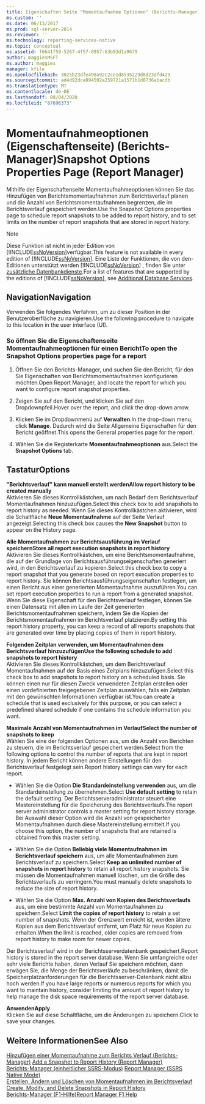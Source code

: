 ```yaml
---
title: Eigenschaften Seite "Momentaufnahme Optionen" (Berichts-Manager) | Microsoft-Dokumentation
ms.custom: ''
ms.date: 06/13/2017
ms.prod: sql-server-2014
ms.reviewer: ''
ms.technology: reporting-services-native
ms.topic: conceptual
ms.assetid: f6641f59-5267-4f57-8957-63b93d1a9679
author: maggiesMSFT
ms.author: maggies
manager: kfile
ms.openlocfilehash: 3025b23dfe498a92c2ce1d8535229d8d23dfd429
ms.sourcegitcommit: ad4d92dce894592a259721a1571b1d8736abacdb
ms.translationtype: MT
ms.contentlocale: de-DE
ms.lasthandoff: 08/04/2020
ms.locfileid: "87696373"
---
```

# <a name="snapshot-options-properties-page-report-manager"></a><span data-ttu-id="1bfc4-102">Momentaufnahmeoptionen (Eigenschaftenseite) (Berichts-Manager)</span><span class="sxs-lookup"><span data-stu-id="1bfc4-102">Snapshot Options Properties Page (Report Manager)</span></span>
  <span data-ttu-id="1bfc4-103">Mithilfe der Eigenschaftenseite Momentaufnahmeoptionen können Sie das Hinzufügen von Berichtsmomentaufnahmen zum Berichtsverlauf planen und die Anzahl von Berichtsmomentaufnahmen begrenzen, die im Berichtsverlauf gespeichert werden.</span><span class="sxs-lookup"><span data-stu-id="1bfc4-103">Use the Snapshot Options properties page to schedule report snapshots to be added to report history, and to set limits on the number of report snapshots that are stored in report history.</span></span>  
  
> [!NOTE]  
>  <span data-ttu-id="1bfc4-104">Diese Funktion ist nicht in jeder Edition von [!INCLUDE[ssNoVersion](../includes/ssnoversion-md.md)]verfügbar.</span><span class="sxs-lookup"><span data-stu-id="1bfc4-104">This feature is not available in every edition of [!INCLUDE[ssNoVersion](../includes/ssnoversion-md.md)].</span></span> <span data-ttu-id="1bfc4-105">Eine Liste der Funktionen, die von den-Editionen unterstützt werden [!INCLUDE[ssNoVersion](../includes/ssnoversion-md.md)] , finden Sie unter [zusätzliche Datenbankdienste](../../2014/getting-started/features-supported-by-the-editions-of-sql-server-2014.md#Add_DBServices).</span><span class="sxs-lookup"><span data-stu-id="1bfc4-105">For a list of features that are supported by the editions of [!INCLUDE[ssNoVersion](../includes/ssnoversion-md.md)], see [Additional Database Services](../../2014/getting-started/features-supported-by-the-editions-of-sql-server-2014.md#Add_DBServices).</span></span>  
  
## <a name="navigation"></a><span data-ttu-id="1bfc4-106">Navigation</span><span class="sxs-lookup"><span data-stu-id="1bfc4-106">Navigation</span></span>  
 <span data-ttu-id="1bfc4-107">Verwenden Sie folgendes Verfahren, um zu dieser Position in der Benutzeroberfläche zu navigieren.</span><span class="sxs-lookup"><span data-stu-id="1bfc4-107">Use the following procedure to navigate to this location in the user interface (UI).</span></span>  
  
### <a name="to-open-the-snapshot-options-properties-page-for-a-report"></a><span data-ttu-id="1bfc4-108">So öffnen Sie die Eigenschaftenseite Momentaufnahmeoptionen für einen Bericht</span><span class="sxs-lookup"><span data-stu-id="1bfc4-108">To open the Snapshot Options properties page for a report</span></span>  
  
1.  <span data-ttu-id="1bfc4-109">Öffnen Sie den Berichts-Manager, und suchen Sie den Bericht, für den Sie Eigenschaften von Berichtsmomentaufnahmen konfigurieren möchten.</span><span class="sxs-lookup"><span data-stu-id="1bfc4-109">Open Report Manager, and locate the report for which you want to configure report snapshot properties.</span></span>  
  
2.  <span data-ttu-id="1bfc4-110">Zeigen Sie auf den Bericht, und klicken Sie auf den Dropdownpfeil.</span><span class="sxs-lookup"><span data-stu-id="1bfc4-110">Hover over the report, and click the drop-down arrow.</span></span>  
  
3.  <span data-ttu-id="1bfc4-111">Klicken Sie im Dropdownmenü auf **Verwalten**.</span><span class="sxs-lookup"><span data-stu-id="1bfc4-111">In the drop-down menu, click **Manage**.</span></span> <span data-ttu-id="1bfc4-112">Dadurch wird die Seite Allgemeine Eigenschaften für den Bericht geöffnet.</span><span class="sxs-lookup"><span data-stu-id="1bfc4-112">This opens the General properties page for the report.</span></span>  
  
4.  <span data-ttu-id="1bfc4-113">Wählen Sie die Registerkarte **Momentaufnahmeoptionen** aus.</span><span class="sxs-lookup"><span data-stu-id="1bfc4-113">Select the **Snapshot Options** tab.</span></span>  
  
## <a name="options"></a><span data-ttu-id="1bfc4-114">Tastatur</span><span class="sxs-lookup"><span data-stu-id="1bfc4-114">Options</span></span>  
 <span data-ttu-id="1bfc4-115">**"Berichtsverlauf" kann manuell erstellt werden**</span><span class="sxs-lookup"><span data-stu-id="1bfc4-115">**Allow report history to be created manually**</span></span>  
 <span data-ttu-id="1bfc4-116">Aktivieren Sie dieses Kontrollkästchen, um nach Bedarf dem Berichtsverlauf Momentaufnahmen hinzuzufügen.</span><span class="sxs-lookup"><span data-stu-id="1bfc4-116">Select this check box to add snapshots to report history as needed.</span></span> <span data-ttu-id="1bfc4-117">Wenn Sie dieses Kontrollkästchen aktivieren, wird die Schaltfläche **Neue Momentaufnahme** auf der Seite Verlauf angezeigt.</span><span class="sxs-lookup"><span data-stu-id="1bfc4-117">Selecting this check box causes the **New Snapshot** button to appear on the History page.</span></span>  
  
 <span data-ttu-id="1bfc4-118">**Alle Momentaufnahmen zur Berichtsausführung im Verlauf speichern**</span><span class="sxs-lookup"><span data-stu-id="1bfc4-118">**Store all report execution snapshots in report history**</span></span>  
 <span data-ttu-id="1bfc4-119">Aktivieren Sie dieses Kontrollkästchen, um eine Berichtsmomentaufnahme, die auf der Grundlage von Berichtsausführungseigenschaften generiert wird, in den Berichtsverlauf zu kopieren.</span><span class="sxs-lookup"><span data-stu-id="1bfc4-119">Select this check box to copy a report snapshot that you generate based on report execution properties to report history.</span></span> <span data-ttu-id="1bfc4-120">Sie können Berichtsausführungseigenschaften festlegen, um einen Bericht aus einer generierten Momentaufnahme auszuführen.</span><span class="sxs-lookup"><span data-stu-id="1bfc4-120">You can set report execution properties to run a report from a generated snapshot.</span></span> <span data-ttu-id="1bfc4-121">Wenn Sie diese Eigenschaft für den Berichtsverlauf festlegen, können Sie einen Datensatz mit allen im Laufe der Zeit generierten Berichtsmomentaufnahmen speichern, indem Sie die Kopien der Berichtsmomentaufnahmen im Berichtsverlauf platzieren.</span><span class="sxs-lookup"><span data-stu-id="1bfc4-121">By setting this report history property, you can keep a record of all reports snapshots that are generated over time by placing copies of them in report history.</span></span>  
  
 <span data-ttu-id="1bfc4-122">**Folgenden Zeitplan verwenden, um Momentaufnahmen dem Berichtsverlauf hinzuzufügen**</span><span class="sxs-lookup"><span data-stu-id="1bfc4-122">**Use the following schedule to add snapshots to report history**</span></span>  
 <span data-ttu-id="1bfc4-123">Aktivieren Sie dieses Kontrollkästchen, um dem Berichtsverlauf Momentaufnahmen auf der Basis eines Zeitplans hinzuzufügen.</span><span class="sxs-lookup"><span data-stu-id="1bfc4-123">Select this check box to add snapshots to report history on a scheduled basis.</span></span> <span data-ttu-id="1bfc4-124">Sie können einen nur für diesen Zweck verwendeten Zeitplan erstellen oder einen vordefinierten freigegebenen Zeitplan auswählen, falls ein Zeitplan mit den gewünschten Informationen verfügbar ist.</span><span class="sxs-lookup"><span data-stu-id="1bfc4-124">You can create a schedule that is used exclusively for this purpose, or you can select a predefined shared schedule if one contains the schedule information you want.</span></span>  
  
 <span data-ttu-id="1bfc4-125">**Maximale Anzahl von Momentaufnahmen im Verlauf**</span><span class="sxs-lookup"><span data-stu-id="1bfc4-125">**Select the number of snapshots to keep**</span></span>  
 <span data-ttu-id="1bfc4-126">Wählen Sie eine der folgenden Optionen aus, um die Anzahl von Berichten zu steuern, die im Berichtsverlauf gespeichert werden.</span><span class="sxs-lookup"><span data-stu-id="1bfc4-126">Select from the following options to control the number of reports that are kept in report history.</span></span> <span data-ttu-id="1bfc4-127">In jedem Bericht können andere Einstellungen für den Berichtsverlauf festgelegt sein.</span><span class="sxs-lookup"><span data-stu-id="1bfc4-127">Report history settings can vary for each report.</span></span>  
  
-   <span data-ttu-id="1bfc4-128">Wählen Sie die Option **Die Standardeinstellung verwenden** aus, um die Standardeinstellung zu übernehmen.</span><span class="sxs-lookup"><span data-stu-id="1bfc4-128">Select **Use default setting** to retain the default setting.</span></span> <span data-ttu-id="1bfc4-129">Der Berichtsserveradministrator steuert eine Mastereinstellung für die Speicherung des Berichtsverlaufs.</span><span class="sxs-lookup"><span data-stu-id="1bfc4-129">The report server administrator controls a master setting for report history storage.</span></span> <span data-ttu-id="1bfc4-130">Bei Auswahl dieser Option wird die Anzahl von gespeicherten Momentaufnahmen durch diese Mastereinstellung ermittelt.</span><span class="sxs-lookup"><span data-stu-id="1bfc4-130">If you choose this option, the number of snapshots that are retained is obtained from this master setting.</span></span>  
  
-   <span data-ttu-id="1bfc4-131">Wählen Sie die Option **Beliebig viele Momentaufnahmen im Berichtsverlauf speichern** aus, um alle Momentaufnahmen zum Berichtsverlauf zu speichern.</span><span class="sxs-lookup"><span data-stu-id="1bfc4-131">Select **Keep an unlimited number of snapshots in report history** to retain all report history snapshots.</span></span> <span data-ttu-id="1bfc4-132">Sie müssen die Momentaufnahmen manuell löschen, um die Größe des Berichtsverlaufs zu verringern.</span><span class="sxs-lookup"><span data-stu-id="1bfc4-132">You must manually delete snapshots to reduce the size of report history.</span></span>  
  
-   <span data-ttu-id="1bfc4-133">Wählen Sie die Option **Max. Anzahl von Kopien des Berichtsverlaufs** aus, um eine bestimmte Anzahl von Momentaufnahmen zu speichern.</span><span class="sxs-lookup"><span data-stu-id="1bfc4-133">Select **Limit the copies of report history** to retain a set number of snapshots.</span></span> <span data-ttu-id="1bfc4-134">Wenn der Grenzwert erreicht ist, werden ältere Kopien aus dem Berichtsverlauf entfernt, um Platz für neue Kopien zu erhalten.</span><span class="sxs-lookup"><span data-stu-id="1bfc4-134">When the limit is reached, older copies are removed from report history to make room for newer copies.</span></span>  
  
 <span data-ttu-id="1bfc4-135">Der Berichtsverlauf wird in der Berichtsserverdatenbank gespeichert.</span><span class="sxs-lookup"><span data-stu-id="1bfc4-135">Report history is stored in the report server database.</span></span> <span data-ttu-id="1bfc4-136">Wenn Sie umfangreiche oder sehr viele Berichte haben, deren Verlauf Sie speichern möchten, dann erwägen Sie, die Menge der Berichtsverläufe zu beschränken, damit die Speicherplatzanforderungen für die Berichtsserver-Datenbank nicht allzu hoch werden.</span><span class="sxs-lookup"><span data-stu-id="1bfc4-136">If you have large reports or numerous reports for which you want to maintain history, consider limiting the amount of report history to help manage the disk space requirements of the report server database.</span></span>  
  
 <span data-ttu-id="1bfc4-137">**Anwenden**</span><span class="sxs-lookup"><span data-stu-id="1bfc4-137">**Apply**</span></span>  
 <span data-ttu-id="1bfc4-138">Klicken Sie auf diese Schaltfläche, um die Änderungen zu speichern.</span><span class="sxs-lookup"><span data-stu-id="1bfc4-138">Click to save your changes.</span></span>  
  
## <a name="see-also"></a><span data-ttu-id="1bfc4-139">Weitere Informationen</span><span class="sxs-lookup"><span data-stu-id="1bfc4-139">See Also</span></span>  
 <span data-ttu-id="1bfc4-140">[Hinzufügen einer Momentaufnahme zum Berichts Verlauf &#40;Berichts-Manager&#41;](report-server/add-a-snapshot-to-report-history-report-manager.md) </span><span class="sxs-lookup"><span data-stu-id="1bfc4-140">[Add a Snapshot to Report History &#40;Report Manager&#41;](report-server/add-a-snapshot-to-report-history-report-manager.md) </span></span>  
 <span data-ttu-id="1bfc4-141">[Berichts-Manager &#40;einheitlicher SSRS-Modus&#41;](../../2014/reporting-services/report-manager-ssrs-native-mode.md) </span><span class="sxs-lookup"><span data-stu-id="1bfc4-141">[Report Manager  &#40;SSRS Native Mode&#41;](../../2014/reporting-services/report-manager-ssrs-native-mode.md) </span></span>  
 <span data-ttu-id="1bfc4-142">[Erstellen, Ändern und Löschen von Momentaufnahmen im Berichtsverlauf](report-server/create-modify-and-delete-snapshots-in-report-history.md) </span><span class="sxs-lookup"><span data-stu-id="1bfc4-142">[Create, Modify, and Delete Snapshots in Report History](report-server/create-modify-and-delete-snapshots-in-report-history.md) </span></span>  
 [<span data-ttu-id="1bfc4-143">Berichts-Manager (F1-Hilfe)</span><span class="sxs-lookup"><span data-stu-id="1bfc4-143">Report Manager F1 Help</span></span>](../../2014/reporting-services/report-manager-f1-help.md)  
  
  
